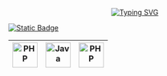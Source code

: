 <p align="center">
 <a href="https://git.io/typing-svg"><img src="https://readme-typing-svg.demolab.com?font=Pixelify+Sans&size=35&pause=1000&center=true&random=true&width=435&lines=Andr%C3%A9+Oliveira+%7C" alt="Typing SVG" /></a>
</p>

<div align = left>
 
[![Static Badge](https://img.shields.io/badge/Meu_Twitter-gray?style=for-the-badge&logo=X)](https://x.com/_azuletto)

</div>


| <a href="https://www.php.net/"><img width="50px" alt="PHP" title="PHP" src="https://i.imgur.com/7sKVVgG.png"/></a> | <a href="https://www.java.com/"><img width="50px" alt="Java" title="Java" src="https://cdn.iconscout.com/icon/free/png-256/free-java-60-1174953.png"/></a> | <a href="https://www.php.net/"><img width="50px" alt="PHP" title="PHP" src="https://i.imgur.com/7sKVVgG.png"/></a>
|--|--|--|
